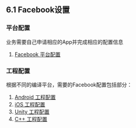 ## 6.1 Facebook设置


### 平台配置

业务需要自己申请相应的App并完成相应的配置信息

1. [Facebook 平台配置](Facebook/developers.md)

### 工程配置
根据不同的编译平台，需要的Facebook配置包括部分：

1. [Android 工程配置](Facebook/android.md)
2. [iOS 工程配置](Facebook/ios.md)
3. [Unity 工程配置](Facebook/unity.md)
4. [C++ 工程配置](Facebook/cpp.md) 